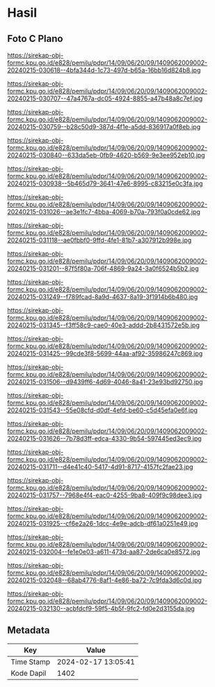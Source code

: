 # Hasil

## Foto C Plano

https://sirekap-obj-formc.kpu.go.id/e828/pemilu/pdpr/14/09/06/20/09/1409062009002-20240215-030618--4bfa344d-1c73-497d-b65a-16bb16d824b8.jpg

https://sirekap-obj-formc.kpu.go.id/e828/pemilu/pdpr/14/09/06/20/09/1409062009002-20240215-030707--47a4767a-dc05-4924-8855-a47b48a8c7ef.jpg

https://sirekap-obj-formc.kpu.go.id/e828/pemilu/pdpr/14/09/06/20/09/1409062009002-20240215-030759--b28c50d9-387d-4f1e-a5dd-836917a0f8eb.jpg

https://sirekap-obj-formc.kpu.go.id/e828/pemilu/pdpr/14/09/06/20/09/1409062009002-20240215-030840--633da5eb-0fb9-4620-b569-9e3ee952eb10.jpg

https://sirekap-obj-formc.kpu.go.id/e828/pemilu/pdpr/14/09/06/20/09/1409062009002-20240215-030938--5b465d79-3641-47e6-8995-c83215e0c3fa.jpg

https://sirekap-obj-formc.kpu.go.id/e828/pemilu/pdpr/14/09/06/20/09/1409062009002-20240215-031026--ae3e1fc7-4bba-4069-b70a-793f0a0cde62.jpg

https://sirekap-obj-formc.kpu.go.id/e828/pemilu/pdpr/14/09/06/20/09/1409062009002-20240215-031118--ae0fbbf0-9ffd-4fe1-81b7-a307912b998e.jpg

https://sirekap-obj-formc.kpu.go.id/e828/pemilu/pdpr/14/09/06/20/09/1409062009002-20240215-031201--87f5f80a-706f-4869-9a24-3a0f6524b5b2.jpg

https://sirekap-obj-formc.kpu.go.id/e828/pemilu/pdpr/14/09/06/20/09/1409062009002-20240215-031249--f789fcad-8a9d-4637-8a19-3f1914b6b480.jpg

https://sirekap-obj-formc.kpu.go.id/e828/pemilu/pdpr/14/09/06/20/09/1409062009002-20240215-031345--f3ff58c9-cae0-40e3-addd-2b8431572e5b.jpg

https://sirekap-obj-formc.kpu.go.id/e828/pemilu/pdpr/14/09/06/20/09/1409062009002-20240215-031425--99cde3f8-5699-44aa-af92-35986247c869.jpg

https://sirekap-obj-formc.kpu.go.id/e828/pemilu/pdpr/14/09/06/20/09/1409062009002-20240215-031506--d9439ff6-4d69-4046-8a41-23e93bd92750.jpg

https://sirekap-obj-formc.kpu.go.id/e828/pemilu/pdpr/14/09/06/20/09/1409062009002-20240215-031543--55e08cfd-d0df-4efd-be60-c5d45efa0e6f.jpg

https://sirekap-obj-formc.kpu.go.id/e828/pemilu/pdpr/14/09/06/20/09/1409062009002-20240215-031626--7b78d3ff-edca-4330-9b54-597445ed3ec9.jpg

https://sirekap-obj-formc.kpu.go.id/e828/pemilu/pdpr/14/09/06/20/09/1409062009002-20240215-031711--d4e41c40-5417-4d91-8717-4157fc2fae23.jpg

https://sirekap-obj-formc.kpu.go.id/e828/pemilu/pdpr/14/09/06/20/09/1409062009002-20240215-031757--7968e4f4-eac0-4255-9ba8-409f9c98dee3.jpg

https://sirekap-obj-formc.kpu.go.id/e828/pemilu/pdpr/14/09/06/20/09/1409062009002-20240215-031925--cf6e2a26-1dcc-4e9e-adcb-df61a0251e49.jpg

https://sirekap-obj-formc.kpu.go.id/e828/pemilu/pdpr/14/09/06/20/09/1409062009002-20240215-032004--fe1e0e03-a611-473d-aa87-2de6ca0e8572.jpg

https://sirekap-obj-formc.kpu.go.id/e828/pemilu/pdpr/14/09/06/20/09/1409062009002-20240215-032048--68ab4776-8af1-4e86-ba72-7c9fda3d6c0d.jpg

https://sirekap-obj-formc.kpu.go.id/e828/pemilu/pdpr/14/09/06/20/09/1409062009002-20240215-032130--acbfdcf9-59f5-4b5f-9fc2-fd0e2d3155da.jpg


## Metadata

| Key        | Value               |
| ---------- | ------------------- |
| Time Stamp | 2024-02-17 13:05:41 |
| Kode Dapil | 1402                |



